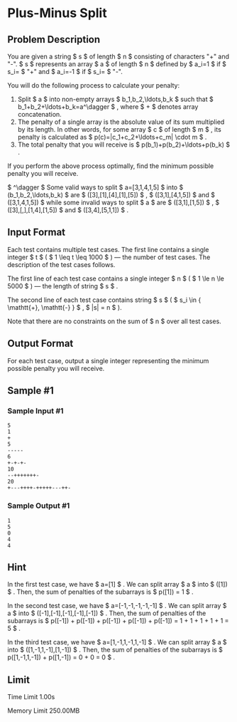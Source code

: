# Plus-Minus Split

## Problem Description

You are given a string $ s $ of length $ n $ consisting of characters "+" and "-". $ s $ represents an array $ a $ of length $ n $ defined by $ a_i=1 $ if $ s_i= $ "+" and $ a_i=-1 $ if $ s_i= $ "-".

You will do the following process to calculate your penalty:

1. Split $ a $ into non-empty arrays $ b_1,b_2,\ldots,b_k $ such that $ b_1+b_2+\ldots+b_k=a^\dagger $ , where $ + $ denotes array concatenation.
2. The penalty of a single array is the absolute value of its sum multiplied by its length. In other words, for some array $ c $ of length $ m $ , its penalty is calculated as $ p(c)=|c_1+c_2+\ldots+c_m| \cdot m $ .
3. The total penalty that you will receive is $ p(b_1)+p(b_2)+\ldots+p(b_k) $ .

If you perform the above process optimally, find the minimum possible penalty you will receive.

 $ ^\dagger $ Some valid ways to split $ a=[3,1,4,1,5] $ into $ (b_1,b_2,\ldots,b_k) $ are $ ([3],[1],[4],[1],[5]) $ , $ ([3,1],[4,1,5]) $ and $ ([3,1,4,1,5]) $ while some invalid ways to split $ a $ are $ ([3,1],[1,5]) $ , $ ([3],[\,],[1,4],[1,5]) $ and $ ([3,4],[5,1,1]) $ .

## Input Format

Each test contains multiple test cases. The first line contains a single integer $ t $ ( $ 1 \leq t \leq 1000 $ ) — the number of test cases. The description of the test cases follows.

The first line of each test case contains a single integer $ n $ ( $ 1 \le n \le 5000 $ ) — the length of string $ s $ .

The second line of each test case contains string $ s $ ( $ s_i \in \{ \mathtt{+}, \mathtt{-} \} $ , $ |s| = n $ ).

Note that there are no constraints on the sum of $ n $ over all test cases.

## Output Format

For each test case, output a single integer representing the minimum possible penalty you will receive.

## Sample #1

### Sample Input #1

```
5
1
+
5
-----
6
+-+-+-
10
--+++++++-
20
+---++++-+++++---++-
```

### Sample Output #1

```
1
5
0
4
4
```

## Hint

In the first test case, we have $ a=[1] $ . We can split array $ a $ into $ ([1]) $ . Then, the sum of penalties of the subarrays is $ p([1]) = 1 $ .

In the second test case, we have $ a=[-1,-1,-1,-1,-1] $ . We can split array $ a $ into $ ([-1],[-1],[-1],[-1],[-1]) $ . Then, the sum of penalties of the subarrays is $ p([-1]) + p([-1]) + p([-1]) + p([-1]) + p([-1]) = 1 + 1 + 1 + 1 + 1 = 5 $ .

In the third test case, we have $ a=[1,-1,1,-1,1,-1] $ . We can split array $ a $ into $ ([1,-1,1,-1],[1,-1]) $ . Then, the sum of penalties of the subarrays is $ p([1,-1,1,-1]) + p([1,-1]) = 0 + 0 = 0 $ .

## Limit



Time Limit
1.00s

Memory Limit
250.00MB